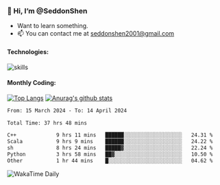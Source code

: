 ### 👋 Hi, I’m @SeddonShen
- Want to learn something.
- 📫 You can contact me at seddonshen2001@gmail.com

#### Technologies:

![skills](https://skillicons.dev/icons?i=scala,js,html,css,bootstrap,jquery,c,cpp,cloudflare,django,docker,flask,git,github,githubactions,linux,latex,mysql,nodejs,ps,php,pr,py,raspberrypi,redis,unreal,v,vscode,vue,bash)

#### Monthly Coding:
[![Top Langs](https://github-readme-stats.vercel.app/api/top-langs?username=seddonshen&show_icons=true&locale=en&layout=compact&hide=html&langs_count=8)](https://github.com/SeddonShen/)
[![Anurag's github stats](https://github-readme-stats.vercel.app/api?username=SeddonShen&count_private=true&show_icons=true)](https://github.com/anuraghazra/github-readme-stats)
<!--START_SECTION:waka-->

```txt
From: 15 March 2024 - To: 14 April 2024

Total Time: 37 hrs 48 mins

C++             9 hrs 11 mins   ██████░░░░░░░░░░░░░░░░░░░   24.31 %
Scala           9 hrs 9 mins    ██████░░░░░░░░░░░░░░░░░░░   24.22 %
sh              8 hrs 24 mins   █████▓░░░░░░░░░░░░░░░░░░░   22.24 %
Python          3 hrs 58 mins   ██▓░░░░░░░░░░░░░░░░░░░░░░   10.50 %
Other           1 hr 44 mins    █░░░░░░░░░░░░░░░░░░░░░░░░   04.62 %
```

<!--END_SECTION:waka-->

![WakaTime Daily](https://wakatime.com/share/@seddon2001/61a7e342-5f12-4fea-bf92-1fac161e97d6.svg)
<!---
SeddonShen/SeddonShen is a ✨ special ✨ repository because its `README.md` (this file) appears on your GitHub profile.
You can click the Preview link to take a look at your changes.
--->

